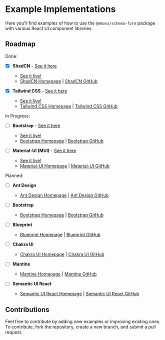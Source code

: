 # Example Implementations

Here you'll find examples of how to use the `@m6oss/schema-form` package with various React UI component libraries.

## Roadmap

Done:

- [x] **ShadCN** - [See it here](https://github.com/m6io/schema-form-example-shadcn-ui.git)

  - [See it live!](https://schema-form-example-shadcn-ui.vercel.app/)
  - [ShadCN Homepage](https://ui.shadcn.com/) | [ShadCN GitHub](https://github.com/shadcn-ui/ui)

- [x] **Tailwind CSS** - [See it here](https://github.com/m6io/schema-form-example-tailwindcss.git)
  - [See it live!](https://schema-form-example-tailwindcss.vercel.app/)
  - [Tailwind CSS Homepage](https://tailwindcss.com/) | [Tailwind CSS GitHub](https://github.com/tailwindlabs/tailwindcss)

In Progress:

- [ ] **Bootstrap** - [See it here](https://github.com/m6io/schema-form-example-bootstrap.git)
  - [See it live!](https://schema-form-example-bootstrap.vercel.app/)
  - [Bootstrap Homepage](https://getbootstrap.com/) | [Bootstrap GitHub](https://github.com/twbs/bootstrap)

- [ ] **Material-UI (MUI)** - [See it here](https://github.com/m6io/schema-form-example-material-ui.git)
  - [See it live!](https://schema-form-example-material-ui.vercel.app/)
  - [Material-UI Homepage](https://mui.com/) | [Material-UI GitHub](https://github.com/mui/material-ui)

Planned:

- [ ] **Ant Design**

  - [Ant Design Homepage](https://ant.design/) | [Ant Design GitHub](https://github.com/ant-design/ant-design)

- [ ] **Bootstrap**

  - [Bootstrap Homepage](https://getbootstrap.com/) | [Bootstrap GitHub](https://github.com/twbs/bootstrap)

- [ ] **Blueprint**

  - [Blueprint Homepage](https://blueprintjs.com/) | [Blueprint GitHub](https://github.com/palantir/blueprint)

- [ ] **Chakra UI**

  - [Chakra UI Homepage](https://chakra-ui.com/) | [Chakra UI GitHub](https://github.com/chakra-ui/chakra-ui)

- [ ] **Mantine**

  - [Mantine Homepage](https://mantine.dev/) | [Mantine GitHub](https://github.com/mantinedev/mantine)

- [ ] **Semantic UI React**

  - [Semantic UI React Homepage](https://react.semantic-ui.com/) | [Semantic UI React GitHub](https://github.com/Semantic-Org/Semantic-UI-React)

## Contributions

Feel free to contribute by adding new examples or improving existing ones. To contribute, fork the repository, create a new branch, and submit a pull request.
